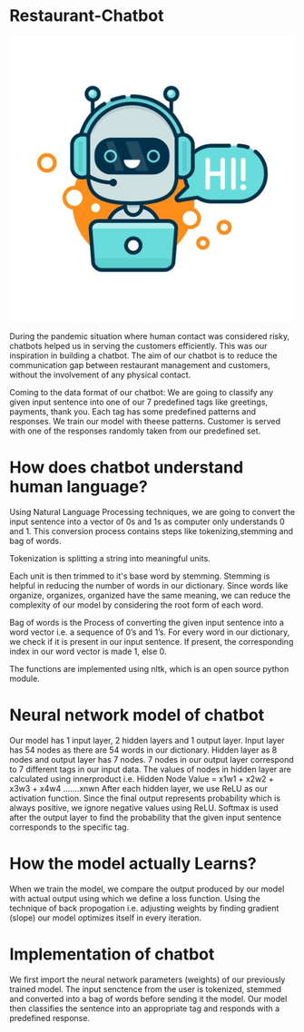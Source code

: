 # Restaurant-Chatbot

<p align="center">
  <img src="https://github.com/chand45/Restaurant-Chatbot/blob/main/RestaurantChatbotImage.jpg?raw=true" alt="Sublime's custom image"/>
</p>


During the pandemic situation where human contact was considered risky, chatbots helped us in serving the customers efficiently. This was our inspiration in building a chatbot. The aim of our chatbot is to reduce the communication gap between restaurant management and customers, without the involvement of any physical contact.

Coming to the data format of our chatbot: 
We are going to classify any given input sentence into one of our 7 predefined tags like greetings, payments, thank you. Each tag has some predefined patterns and responses. We train our model with theese patterns. Customer is served with one of the responses randomly taken from our predefined set.

# How does chatbot understand human language?
Using Natural Language Processing techniques, we are going to convert the input sentence into a vector of 0s and 1s as computer only understands 0 and 1. This conversion process contains steps like tokenizing,stemming and bag of words.

Tokenization is splitting a string into meaningful units.
 
Each unit is then trimmed to it's base word by stemming. Stemming is helpful in reducing the number of words in our dictionary. Since words like organize, organizes, organized have the same meaning, we can reduce the complexity of our model by considering the root form of each word.

Bag of words is the Process of converting the given input sentence into a word vector i.e. a sequence of 0’s and 1’s. For every word in our dictionary, we check if it is present in our input sentence. If present, the corresponding index in our word vector is made 1, else 0. 

The functions are implemented using nltk, which is an open source python module.

# Neural network model of chatbot
Our model has 1 input layer, 2 hidden layers and 1 output layer. Input layer has 54 nodes as there are 54 words in our dictionary. Hidden layer as 8 nodes and output layer has 7 nodes. 7 nodes in our output layer correspond to 7 different tags in our input data. The values of nodes in hidden layer are calculated using innerproduct i.e. 
Hidden Node Value = x1w1 + x2w2 + x3w3 + x4w4 .......xnwn
After each hidden layer, we use ReLU as our activation function. Since the final output represents probability which is always positive, we ignore negative values using ReLU. Softmax is used after the output layer to find the probability that the given input sentence corresponds to the specific tag. 

# How the model actually Learns?
When we train the model, we compare the output produced by our model with actual output using which we define a loss function. Using the technique of back propogation i.e. adjusting weights by finding gradient (slope) our model optimizes itself in every iteration. 

# Implementation of chatbot
We first import the neural network parameters (weights) of our previously trained model. The input senctence from the user is tokenized, stemmed and converted into a bag of words before sending it the model. Our model then classifies the sentence into an appropriate tag and responds with a predefined response.
